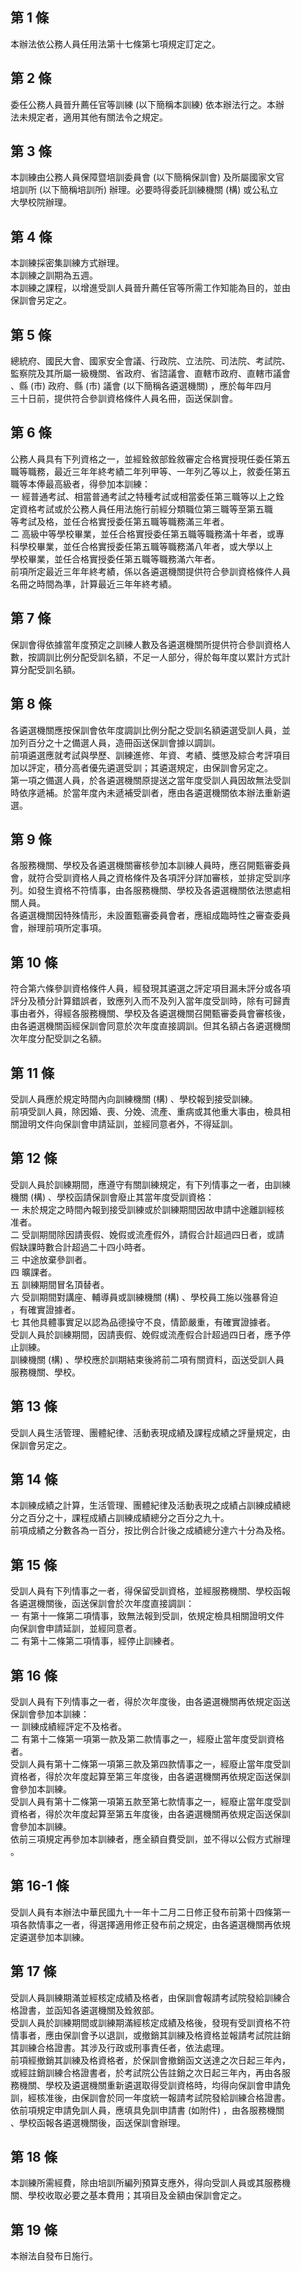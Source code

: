 第 1 條
-------
本辦法依公務人員任用法第十七條第七項規定訂定之。

第 2 條
-------
委任公務人員晉升薦任官等訓練 (以下簡稱本訓練) 依本辦法行之。本辦  
法未規定者，適用其他有關法令之規定。

第 3 條
-------
本訓練由公務人員保障暨培訓委員會 (以下簡稱保訓會) 及所屬國家文官  
培訓所 (以下簡稱培訓所) 辦理。必要時得委託訓練機關 (構) 或公私立  
大學校院辦理。

第 4 條
-------
本訓練採密集訓練方式辦理。  
本訓練之訓期為五週。  
本訓練之課程，以增進受訓人員晉升薦任官等所需工作知能為目的，並由  
保訓會另定之。

第 5 條
-------
總統府、國民大會、國家安全會議、行政院、立法院、司法院、考試院、  
監察院及其所屬一級機關、省政府、省諮議會、直轄市政府、直轄市議會  
、縣 (市) 政府、縣 (市) 議會 (以下簡稱各遴選機關) ，應於每年四月  
三十日前，提供符合參訓資格條件人員名冊，函送保訓會。

第 6 條
-------
公務人員具有下列資格之一，並經銓敘部銓敘審定合格實授現任委任第五  
職等職務，最近三年年終考績二年列甲等、一年列乙等以上，敘委任第五  
職等本俸最高級者，得參加本訓練：  
一  經普通考試、相當普通考試之特種考試或相當委任第三職等以上之銓  
    定資格考試或於公務人員任用法施行前經分類職位第三職等至第五職  
    等考試及格，並任合格實授委任第五職等職務滿三年者。  
二  高級中等學校畢業，並任合格實授委任第五職等職務滿十年者，或專  
    科學校畢業，並任合格實授委任第五職等職務滿八年者，或大學以上  
    學校畢業，並任合格實授委任第五職等職務滿六年者。  
前項所定最近三年年終考績，係以各遴選機關提供符合參訓資格條件人員  
名冊之時間為準，計算最近三年年終考績。

第 7 條
-------
保訓會得依據當年度預定之訓練人數及各遴選機關所提供符合參訓資格人  
數，按調訓比例分配受訓名額，不足一人部分，得於每年度以累計方式計  
算分配受訓名額。

第 8 條
-------
各遴選機關應按保訓會依年度調訓比例分配之受訓名額遴選受訓人員，並  
加列百分之十之備選人員，造冊函送保訓會據以調訓。  
前項遴選應就考試與學歷、訓練進修、年資、考績、獎懲及綜合考評項目  
加以評定，積分高者優先遴選受訓；其遴選規定，由保訓會另定之。  
第一項之備選人員，於各遴選機關原提送之當年度受訓人員因故無法受訓  
時依序遞補。於當年度內未遞補受訓者，應由各遴選機關依本辦法重新遴  
選。

第 9 條
-------
各服務機關、學校及各遴選機關審核參加本訓練人員時，應召開甄審委員  
會，就符合受訓資格人員之資格條件及各項評分詳加審核，並排定受訓序  
列。如發生資格不符情事，由各服務機關、學校及各遴選機關依法懲處相  
關人員。  
各遴選機關因特殊情形，未設置甄審委員會者，應組成臨時性之審查委員  
會，辦理前項所定事項。

第 10 條
--------
符合第六條參訓資格條件人員，經發現其遴選之評定項目漏未評分或各項  
評分及積分計算錯誤者，致應列入而不及列入當年度受訓時，除有可歸責  
事由者外，得經各服務機關、學校及各遴選機關召開甄審委員會審核後，  
由各遴選機關函經保訓會同意於次年度直接調訓。但其名額占各遴選機關  
次年度分配受訓之名額。

第 11 條
--------
受訓人員應於規定時間內向訓練機關 (構) 、學校報到接受訓練。  
前項受訓人員，除因婚、喪、分娩、流產、重病或其他重大事由，檢具相  
關證明文件向保訓會申請延訓，並經同意者外，不得延訓。

第 12 條
--------
受訓人員於訓練期間，應遵守有關訓練規定，有下列情事之一者，由訓練  
機關 (構) 、學校函請保訓會廢止其當年度受訓資格：  
一  未於規定之時間內報到接受訓練或於訓練期間因故申請中途離訓經核  
    准者。  
二  受訓期間除因請喪假、娩假或流產假外，請假合計超過四日者，或請  
    假缺課時數合計超過二十四小時者。  
三  中途放棄參訓者。  
四  曠課者。  
五  訓練期間冒名頂替者。  
六  受訓期間對講座、輔導員或訓練機關 (構) 、學校員工施以強暴脅迫  
    ，有確實證據者。  
七  其他具體事實足以認為品德操守不良，情節嚴重，有確實證據者。  
受訓人員於訓練期間，因請喪假、娩假或流產假合計超過四日者，應予停  
止訓練。  
訓練機關 (構) 、學校應於訓期結束後將前二項有關資料，函送受訓人員  
服務機關、學校。

第 13 條
--------
受訓人員生活管理、團體紀律、活動表現成績及課程成績之評量規定，由  
保訓會另定之。

第 14 條
--------
本訓練成績之計算，生活管理、團體紀律及活動表現之成績占訓練成績總  
分之百分之十，課程成績占訓練成績總分之百分之九十。  
前項成績之分數各為一百分，按比例合計後之成績總分達六十分為及格。

第 15 條
--------
受訓人員有下列情事之一者，得保留受訓資格，並經服務機關、學校函報  
各遴選機關後，函送保訓會於次年度直接調訓：  
一  有第十一條第二項情事，致無法報到受訓，依規定檢具相關證明文件  
    向保訓會申請延訓，並經同意者。  
二  有第十二條第二項情事，經停止訓練者。

第 16 條
--------
受訓人員有下列情事之一者，得於次年度後，由各遴選機關再依規定函送  
保訓會參加本訓練：  
一  訓練成績經評定不及格者。  
二  有第十二條第一項第一款及第二款情事之一，經廢止當年度受訓資格  
    者。  
受訓人員有第十二條第一項第三款及第四款情事之一，經廢止當年度受訓  
資格者，得於次年度起算至第三年度後，由各遴選機關再依規定函送保訓  
會參加本訓練。  
受訓人員有第十二條第一項第五款至第七款情事之一，經廢止當年度受訓  
資格者，得於次年度起算至第五年度後，由各遴選機關再依規定函送保訓  
會參加本訓練。  
依前三項規定再參加本訓練者，應全額自費受訓，並不得以公假方式辦理  
。

第 16-1 條
----------
受訓人員有本辦法中華民國九十一年十二月二日修正發布前第十四條第一  
項各款情事之一者，得選擇適用修正發布前之規定，由各遴選機關再依規  
定遴選參加本訓練。

第 17 條
--------
受訓人員訓練期滿並經核定成績及格者，由保訓會報請考試院發給訓練合  
格證書，並函知各遴選機關及銓敘部。  
受訓人員於訓練期間或訓練期滿經核定成績及格後，發現有受訓資格不符  
情事者，應由保訓會予以退訓，或撤銷其訓練及格資格並報請考試院註銷  
其訓練合格證書。其涉及行政或刑事責任者，依法處理。  
前項經撤銷其訓練及格資格者，於保訓會撤銷函文送達之次日起三年內，  
或經註銷訓練合格證書者，於考試院公告註銷之次日起三年內，再由各服  
務機關、學校及遴選機關重新遴選取得受訓資格時，均得向保訓會申請免  
訓，經核准後，由保訓會於同一年度統一報請考試院發給訓練合格證書。  
依前項規定申請免訓人員，應填具免訓申請書 (如附件) ，由各服務機關  
、學校函報各遴選機關後，函送保訓會辦理。

第 18 條
--------
本訓練所需經費，除由培訓所編列預算支應外，得向受訓人員或其服務機  
關、學校收取必要之基本費用；其項目及金額由保訓會定之。

第 19 條
--------
本辦法自發布日施行。

